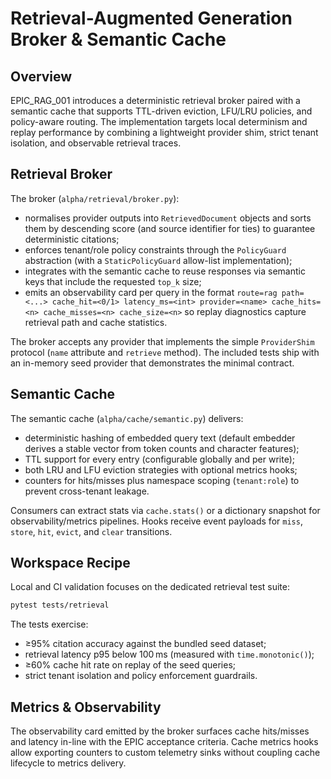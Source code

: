 # Retrieval-Augmented Generation Broker & Semantic Cache

## Overview

EPIC_RAG_001 introduces a deterministic retrieval broker paired with a semantic
cache that supports TTL-driven eviction, LFU/LRU policies, and policy-aware
routing. The implementation targets local determinism and replay performance by
combining a lightweight provider shim, strict tenant isolation, and observable
retrieval traces.

## Retrieval Broker

The broker (`alpha/retrieval/broker.py`):

- normalises provider outputs into `RetrievedDocument` objects and sorts them by
  descending score (and source identifier for ties) to guarantee deterministic
  citations;
- enforces tenant/role policy constraints through the `PolicyGuard`
  abstraction (with a `StaticPolicyGuard` allow-list implementation);
- integrates with the semantic cache to reuse responses via semantic keys that
  include the requested `top_k` size;
- emits an observability card per query in the format
  `route=rag path=<...> cache_hit=<0/1> latency_ms=<int> provider=<name> cache_hits=<n> cache_misses=<n> cache_size=<n>`
  so replay diagnostics capture retrieval path and cache statistics.

The broker accepts any provider that implements the simple `ProviderShim`
protocol (`name` attribute and `retrieve` method). The included tests ship with
an in-memory seed provider that demonstrates the minimal contract.

## Semantic Cache

The semantic cache (`alpha/cache/semantic.py`) delivers:

- deterministic hashing of embedded query text (default embedder derives a
  stable vector from token counts and character features);
- TTL support for every entry (configurable globally and per write);
- both LRU and LFU eviction strategies with optional metrics hooks;
- counters for hits/misses plus namespace scoping (`tenant:role`) to prevent
  cross-tenant leakage.

Consumers can extract stats via `cache.stats()` or a dictionary snapshot for
observability/metrics pipelines. Hooks receive event payloads for `miss`,
`store`, `hit`, `evict`, and `clear` transitions.

## Workspace Recipe

Local and CI validation focuses on the dedicated retrieval test suite:

```bash
pytest tests/retrieval
```

The tests exercise:

- ≥95% citation accuracy against the bundled seed dataset;
- retrieval latency p95 below 100 ms (measured with `time.monotonic()`);
- ≥60% cache hit rate on replay of the seed queries;
- strict tenant isolation and policy enforcement guardrails.

## Metrics & Observability

The observability card emitted by the broker surfaces cache hits/misses and
latency in-line with the EPIC acceptance criteria. Cache metrics hooks allow
exporting counters to custom telemetry sinks without coupling cache lifecycle to
metrics delivery.
